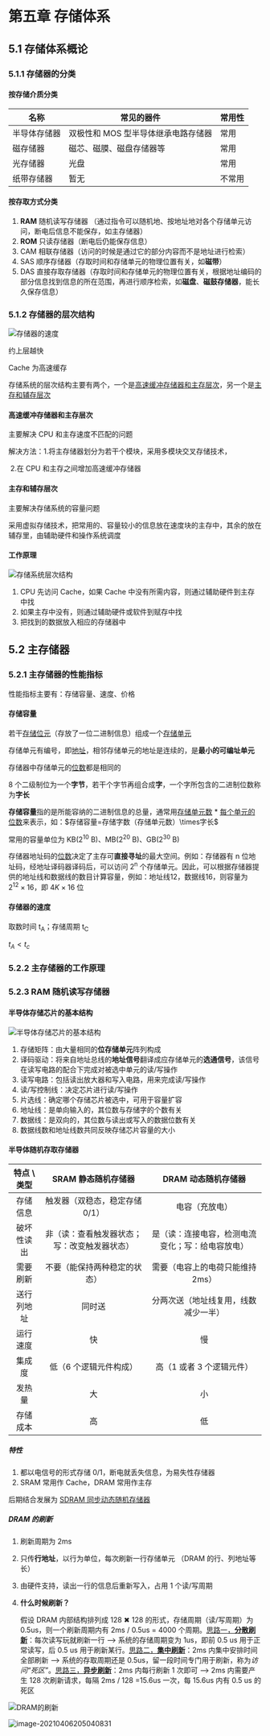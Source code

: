 # 第五章 存储体系

## 5.1 存储体系概论

### 5.1.1 存储器的分类

#### 按存储介质分类

| 名称         | 常见的器件                          | 常用性 |
| ------------ | ----------------------------------- | ------ |
| 半导体存储器 | 双极性和 MOS 型半导体继承电路存储器 | 常用   |
| 磁存储器     | 磁芯、磁膜、磁盘存储器等            | 常用   |
| 光存储器     | 光盘                                | 常用   |
| 纸带存储器   | 暂无                                | 不常用 |

#### 按存取方式分类

1. **RAM** 随机读写存储器 （通过指令可以随机地、按地址地对各个存储单元访问，断电后信息不能保存，如主存储器）
2. **ROM** 只读存储器（断电后仍能保存信息）
3. CAM 相联存储器（访问的时候是通过它的部分内容而不是地址进行检索）
4. SAS 顺序存储器（存取时间和存储单元的物理位置有关，如**磁带**）
5. DAS 直接存取存储器（存取时间和存储单元的物理位置有关，根据地址编码的部分信息找到信息的所在范围，再进行顺序检索，如**磁盘**、**磁鼓存储器**，能长久保存信息）

### 5.1.2 存储器的层次结构

![存储器的速度](doc/image-20210406155631006.png)	

约上层越快

Cache 为高速缓存

存储系统的层次结构主要有两个，一个是<u>高速缓冲存储器和主存层次</u>，另一个是<u>主存和辅存层次</u>

#### 高速缓冲存储器和主存层次

主要解决 CPU 和主存速度不匹配的问题

解决方法：1.将主存储器划分为若干个模块，采用多模块交叉存储技术，

​                 2.在 CPU 和主存之间增加高速缓冲存储器

#### 主存和辅存层次

主要解决存储系统的容量问题

采用虚拟存储技术，把常用的、容量较小的信息放在速度块的主存中，其余的放在辅存里，由辅助硬件和操作系统调度

#### 工作原理

![存储系统层次结构](doc/image-20210406161444648.png)

1. CPU 先访问 Cache，如果 Cache 中没有所需内容，则通过辅助硬件到主存中找
2. 如果主存中没有，则通过辅助硬件或软件到赋存中找
3. 把找到的数据放入相应的存储器中

## 5.2 主存储器

### 5.2.1 主存储器的性能指标

性能指标主要有：存储容量、速度、价格

#### 存储容量

若干<u>存储位元</u>（存放了一位二进制信息）组成一个<u>存储单元</u>

存储单元有编号，即<u>地址</u>，相邻存储单元的地址是连续的，是**最小的可编址单元**

存储器中存储单元的<u>位数</u>都是相同的

8 个二级制位为一个**字节**，若干个字节再组合成**字**，一个字所包含的二进制位数称为**字长**

**存储容量**指的是所能容纳的二进制信息的总量，通常用<u>存储单元数</u> * <u>每个单元的位数</u>来表示，如：$存储容量=存储字数（存储单元数）\times字长$

常用的容量单位为 KB(2<sup>10</sup> B)、MB(2<sup>20</sup> B)、GB(2<sup>30</sup> B)

存储器地址码的<u>位数</u>决定了主存可**直接寻址**的最大空间。例如：存储器有 n 位地址码，经地址译码器译码后，可以访问 2<sup>n</sup> 个存储单元。因此，可以根据存储器提供的地址线和数据线的数目计算容量，例如：地址线12，数据线16，则容量为 $2^{12}\times16$，即 $4K\times16$ 位

#### 存储器的速度

取数时间 t<sub>A</sub>；存储周期 t<sub>C</sub>

$t_A<t_c$

### 5.2.2 主存储器的工作原理

### 5.2.3 **RAM** 随机读写存储器

#### 半导体存储芯片的基本结构

![半导体存储芯片的基本结构](doc/image-20210406195706490.png)	

1. 存储矩阵：由大量相同的**位存储单元**阵列构成
2. 译码驱动：将来自地址总线的**地址信号**翻译成应存储单元的**选通信号**，该信号在读写电路的配合下完成对被选中单元的读/写操作
3. 读写电路：包括读出放大器和写入电路，用来完成读/写操作
4. 读/写控制线：决定芯片进行读/写操作
5. 片选线：确定哪个存储芯片被选中，可用于容量扩容
6. 地址线：是单向输入的，其位数与存储字的个数有关
7. 数据线：是双向的，其位数与读出或写入的数据位数有关
8. 数据线数和地址线数共同反映存储芯片容量的大小

#### 半导体随机存取存储器

| 特点 \ 类型 |             SRAM 静态随机存储器              |               DRAM 动态随机存储器                |
| :---------: | :------------------------------------------: | :----------------------------------------------: |
|  存储信息   |        触发器（双稳态，稳定存储0/1）         |                  电容（充放电）                  |
| 破坏性读出  | 非（读：查看触发器状态；写：改变触发器状态） | 是（读：连接电容，检测电流变化；写：给电容放电） |
|  需要刷新   |         不要（能保持两种稳定的状态）         |        需要（电容上的电荷只能维持  2ms）         |
| 送行列地址  |                    同时送                    |       分两次送（地址线复用，线数减少一半）       |
|  运行速度   |                      快                      |                        慢                        |
|   集成度    |            低（6 个逻辑元件构成）            |            高（1 或者 3 个逻辑元件）             |
|   发热量    |                      大                      |                        小                        |
|  存储成本   |                      高                      |                        低                        |

##### 特性

1. 都以电信号的形式存储 0/1，断电就丢失信息，为易失性存储器
2. SRAM 常用作 Cache，DRAM 常用作主存

后期结合发展为 <u>SDRAM 同步动态随机存储器</u>

##### DRAM 的刷新

1. 刷新周期为 2ms

2. 只传**行地址**，以行为单位，每次刷新一行存储单元 （DRAM 的行、列地址等长）

3. 由硬件支持，读出一行的信息后重新写入，占用 1 个读/写周期

4. **什么时候刷新？**

    假设 DRAM 内部结构排列成 128 ✖ 128 的形式，存储周期（读/写周期）为 0.5us，则一个刷新周期内有 2ms / 0.5us = 4000 个周期。<u>思路一，**分散刷新**</u>：每次读写玩就刷新一行 --> 系统的存储周期变为 1us，即前 0.5 us 用于正常读写，后 0.5 us 用于刷新某行。<u>思路二，**集中刷新**</u>：2ms 内集中安排时间全部刷新 --> 系统的存取周期还是 0.5us，留一段时间专门用于刷新，称为*访问“死区”*。<u>思路三，**异步刷新**</u>：2ms 内每行刷新 1 次即可 --> 2ms 内需要产生 128 次刷新请求，每隔 2ms / 128 =15.6us 一次，每 15.6us 内有 0.5 us 的死区

![DRAM的刷新](doc/image-20210406204344029.png)

![image-20210406205040831](doc/image-20210406205040831.png)	